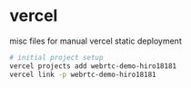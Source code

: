 # vercel

misc files for manual vercel static deployment

```sh
# initial project setup
vercel projects add webrtc-demo-hiro18181
vercel link -p webrtc-demo-hiro18181
```

